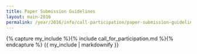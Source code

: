 ```yaml
---
title: Paper Submission Guidelines
layout: main-2016
permalink: /year/2016/info/call-participation/paper-submission-guidelines
---
```


{% capture my_include %}{% include call_for_participation.md %}{% endcapture %}
{{ my_include | markdownify }}


